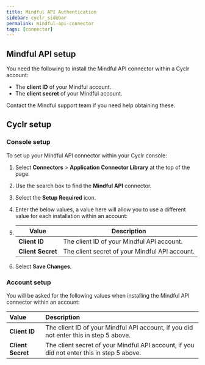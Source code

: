```yaml
---
title: Mindful API Authentication
sidebar: cyclr_sidebar
permalink: mindful-api-connector
tags: [connector]
---
```


## Mindful API setup

You need the following to install the Mindful API connector within a Cyclr account:

- The **client ID** of your Mindful account.
- The **client secret** of your Mindful account.

Contact the Mindful support team if you need help obtaining these.

## Cyclr setup

### Console setup

To set up your Mindful API connector within your Cyclr console:

1. Select **Connectors** > **Application Connector Library** at the top of the page.
2. Use the search box to find the **Mindful API** connector.
3. Select the **Setup Required** icon.
4. Enter the below values, a value here will allow you to use a different value for each installation within an account:
5. 
    | Value             | Description                                    |
    | ----------------- | ---------------------------------------------- |
    | **Client ID**     | The client ID of your Mindful API account.     |
    | **Client Secret** | The client secret of your Mindful API account. |

6. Select **Save Changes**.

### Account setup

You will be asked for the following values when installing the Mindful API connector within an account:

| Value             | Description                                                  |
| :---------------- | :----------------------------------------------------------- |
| **Client ID**     | The client ID of your Mindful API account, if you did not enter this in step 5 above. |
| **Client Secret** | The client secret of your Mindful API account, if you did not enter this in step 5 above. |
